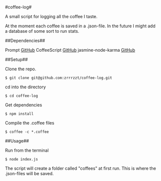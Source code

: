 #coffee-log#

A small script for logging all the coffee I taste.

At the moment each coffee is saved in a .json-file. In the future I might add a database of some sort to run stats.

##Dependencies##

Prompt [GitHub](https://github.com/flatiron/prompt)
CoffeeScript [GitHub](https://github.com/jashkenas/coffee-script)
jasmine-node-karma [GitHub](https://github.com/HuzuTech/jasmine-node-karma)

##Setup##

Clone the repo.

```
$ git clone git@github.com:zrrrzzt/coffee-log.git
```

cd into the directory

```
$ cd coffee-log
```

Get dependencies

```
$ npm install
```

Compile the .coffee files

```
$ coffee -c *.coffee
```

##Usage##

Run from the terminal

```
$ node index.js
```

The script will create a folder called "coffees" at first run.
This is where the .json-files will be saved.




